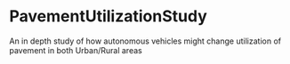 # PavementUtilizationStudy
An in depth study of how autonomous vehicles might change utilization of pavement in both Urban/Rural areas
